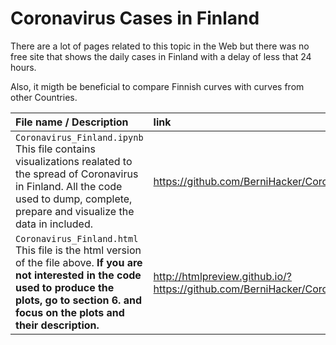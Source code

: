 # Coronavirus Cases in Finland

There are a lot of pages related to this topic in the Web but there was no free site that shows the daily cases in Finland with a delay of less that 24 hours.

Also, it migth be beneficial to compare Finnish curves with curves from other Countries.

File name / Description | link
:---|:---
<code>Coronavirus_Finland.ipynb</code> This file contains visualizations realated to the spread of Coronavirus in Finland. All the code used to dump, complete, prepare and visualize the data in included. | https://github.com/BerniHacker/Coronavirus/blob/master/Coronavirus_Finland.ipynb
<code>Coronavirus_Finland.html</code> This file is the html version of the file above. **If you are not interested in the code used to produce the plots, go to section 6. and focus on the plots and their description.** | http://htmlpreview.github.io/?https://github.com/BerniHacker/Coronavirus/blob/master/Coronavirus_Finland.html
